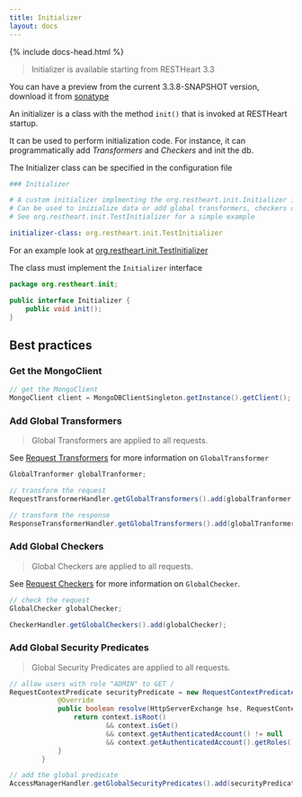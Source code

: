 ```yaml
---
title: Initializer
layout: docs
---
```


<div markdown="1" class="col-12 col-md-9 col-xl-8 py-md-3 bd-content">

{% include docs-head.html %} 


> Initializer is available starting from RESTHeart 3.3

You can have a preview from the current 3.3.8-SNAPSHOT version, download it from [sonatype](https://oss.sonatype.org/content/repositories/snapshots/org/restheart/restheart/3.3.8-SNAPSHOT/)

An initializer is a class with the method `init()` that is invoked at RESTHeart startup.

It can be used to perform initialization code. For instance, it can programmatically add _Transformers_ and _Checkers_ and init the db.

The Initializer class can be specified in the configuration file

``` yml
### Initializer

# A custom initializer implmenting the org.restheart.init.Initializer interface
# Can be used to inizialize data or add global transformers, checkers or security predicates
# See org.restheart.init.TestInitializer for a simple example

initializer-class: org.restheart.init.TestInitializer
```

For an example look at [org.restheart.init.TestInitializer](https://github.com/SoftInstigate/restheart/blob/master/core/src/main/java/org/restheart/init/TestInitializer.java)

The class must implement the `Initializer` interface

``` java
package org.restheart.init;

public interface Initializer {
    public void init();
}
```
## Best practices

### Get the MongoClient

``` java
// get the MongoClient
MongoClient client = MongoDBClientSingleton.getInstance().getClient();
```

### Add Global Transformers

> Global Transformers are applied to all requests.

See [Request Transformers](/docs/v3/request-transformers#global-transformers) for more information on `GlobalTransformer`

``` java
GlobalTranformer globalTranformer;

// transform the request
RequestTransformerHandler.getGlobalTransformers().add(globalTranformer);

// transform the response
ResponseTransformerHandler.getGlobalTransformers().add(globalTranformer);
```

### Add Global Checkers

> Global Checkers are applied to all requests.

See [Request Checkers](/docs/v3/request-checkers#global-checkers) for more information on `GlobalChecker`.

``` java
// check the request
GlobalChecker globalChecker;

CheckerHandler.getGlobalCheckers().add(globalChecker);
```

### Add Global Security Predicates

> Global Security Predicates are applied to all requests.

``` java
// allow users with role "ADMIN" to GET /
RequestContextPredicate securityPredicate = new RequestContextPredicate() {
            @Override
            public boolean resolve(HttpServerExchange hse, RequestContext context) {
                return context.isRoot()
                        && context.isGet()
                        && context.getAuthenticatedAccount() != null
                        && context.getAuthenticatedAccount().getRoles().contains("ADMIN");
            }
        }

// add the global predicate
AccessManagerHandler.getGlobalSecurityPredicates().add(securityPredicate);
```

